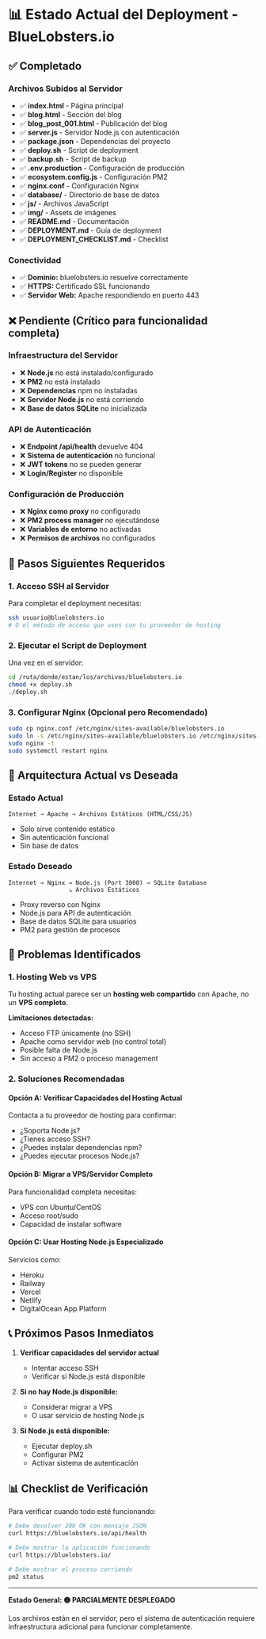 # 📊 Estado Actual del Deployment - BlueLobsters.io

## ✅ Completado

### Archivos Subidos al Servidor
- ✅ **index.html** - Página principal
- ✅ **blog.html** - Sección del blog  
- ✅ **blog_post_001.html** - Publicación del blog
- ✅ **server.js** - Servidor Node.js con autenticación
- ✅ **package.json** - Dependencias del proyecto
- ✅ **deploy.sh** - Script de deployment
- ✅ **backup.sh** - Script de backup
- ✅ **.env.production** - Configuración de producción
- ✅ **ecosystem.config.js** - Configuración PM2
- ✅ **nginx.conf** - Configuración Nginx
- ✅ **database/** - Directorio de base de datos
- ✅ **js/** - Archivos JavaScript
- ✅ **img/** - Assets de imágenes
- ✅ **README.md** - Documentación
- ✅ **DEPLOYMENT.md** - Guía de deployment
- ✅ **DEPLOYMENT_CHECKLIST.md** - Checklist

### Conectividad
- ✅ **Dominio:** bluelobsters.io resuelve correctamente
- ✅ **HTTPS:** Certificado SSL funcionando
- ✅ **Servidor Web:** Apache respondiendo en puerto 443

## ❌ Pendiente (Crítico para funcionalidad completa)

### Infraestructura del Servidor
- ❌ **Node.js** no está instalado/configurado
- ❌ **PM2** no está instalado
- ❌ **Dependencias** npm no instaladas
- ❌ **Servidor Node.js** no está corriendo
- ❌ **Base de datos SQLite** no inicializada

### API de Autenticación
- ❌ **Endpoint /api/health** devuelve 404
- ❌ **Sistema de autenticación** no funcional
- ❌ **JWT tokens** no se pueden generar
- ❌ **Login/Register** no disponible

### Configuración de Producción
- ❌ **Nginx como proxy** no configurado
- ❌ **PM2 process manager** no ejecutándose
- ❌ **Variables de entorno** no activadas
- ❌ **Permisos de archivos** no configurados

## 🔧 Pasos Siguientes Requeridos

### 1. Acceso SSH al Servidor
Para completar el deployment necesitas:
```bash
ssh usuario@bluelobsters.io
# O el método de acceso que uses con tu proveedor de hosting
```

### 2. Ejecutar el Script de Deployment
Una vez en el servidor:
```bash
cd /ruta/donde/estan/los/archivos/bluelobsters.io
chmod +x deploy.sh
./deploy.sh
```

### 3. Configurar Nginx (Opcional pero Recomendado)
```bash
sudo cp nginx.conf /etc/nginx/sites-available/bluelobsters.io
sudo ln -s /etc/nginx/sites-available/bluelobsters.io /etc/nginx/sites-enabled/
sudo nginx -t
sudo systemctl restart nginx
```

## 🎯 Arquitectura Actual vs Deseada

### Estado Actual
```
Internet → Apache → Archivos Estáticos (HTML/CSS/JS)
```
- Solo sirve contenido estático
- Sin autenticación funcional
- Sin base de datos

### Estado Deseado
```
Internet → Nginx → Node.js (Port 3000) → SQLite Database
                 ↘ Archivos Estáticos
```
- Proxy reverso con Nginx
- Node.js para API de autenticación
- Base de datos SQLite para usuarios
- PM2 para gestión de procesos

## 🚨 Problemas Identificados

### 1. Hosting Web vs VPS
Tu hosting actual parece ser un **hosting web compartido** con Apache, no un **VPS completo**.

**Limitaciones detectadas:**
- Acceso FTP únicamente (no SSH)
- Apache como servidor web (no control total)
- Posible falta de Node.js
- Sin acceso a PM2 o proceso management

### 2. Soluciones Recomendadas

#### Opción A: Verificar Capacidades del Hosting Actual
Contacta a tu proveedor de hosting para confirmar:
- ¿Soporta Node.js?
- ¿Tienes acceso SSH?
- ¿Puedes instalar dependencias npm?
- ¿Puedes ejecutar procesos Node.js?

#### Opción B: Migrar a VPS/Servidor Completo
Para funcionalidad completa necesitas:
- VPS con Ubuntu/CentOS
- Acceso root/sudo
- Capacidad de instalar software

#### Opción C: Usar Hosting Node.js Especializado
Servicios como:
- Heroku
- Railway
- Vercel
- Netlify
- DigitalOcean App Platform

## 📞 Próximos Pasos Inmediatos

1. **Verificar capacidades del servidor actual**
   - Intentar acceso SSH
   - Verificar si Node.js está disponible

2. **Si no hay Node.js disponible:**
   - Considerar migrar a VPS
   - O usar servicio de hosting Node.js

3. **Si Node.js está disponible:**
   - Ejecutar deploy.sh
   - Configurar PM2
   - Activar sistema de autenticación

## 📊 Checklist de Verificación

Para verificar cuando todo esté funcionando:

```bash
# Debe devolver 200 OK con mensaje JSON
curl https://bluelobsters.io/api/health

# Debe mostrar la aplicación funcionando
curl https://bluelobsters.io/

# Debe mostrar el proceso corriendo
pm2 status
```

---

**Estado General: 🟡 PARCIALMENTE DESPLEGADO**

Los archivos están en el servidor, pero el sistema de autenticación requiere infraestructura adicional para funcionar completamente.
